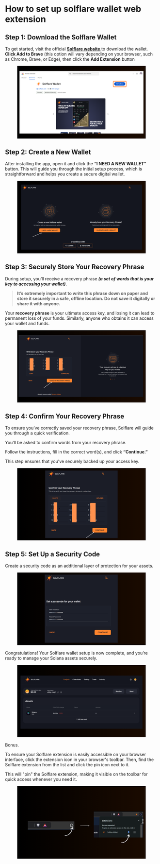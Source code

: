 # How to set up solflare wallet web extension

## Step 1: Download the Solflare Wallet <a href="#id-690d" id="id-690d"></a>

To get started, visit the official [**Solflare website**](https://solflare.com/)[ ](https://chromewebstore.google.com/detail/solflare-wallet/bhhhlbepdkbapadjdnnojkbgioiodbic)to download the wallet. **Click Add to Brave** (this option will vary depending on your browser, such as Chrome, Brave, or Edge), then click the **Add Extension** button

<figure><img src="../../.gitbook/assets/desktop solflare.png" alt=""><figcaption></figcaption></figure>

## Step 2: Create a New Wallet <a href="#id-7661" id="id-7661"></a>

After installing the app, open it and click the **“I NEED A NEW WALLET”** button. This will guide you through the initial setup process, which is straightforward and helps you create a secure digital wallet.

<figure><img src="../../.gitbook/assets/add new wallet.png" alt=""><figcaption></figcaption></figure>

## Step 3: Securely Store Your Recovery Phrase <a href="#f46b" id="f46b"></a>

During setup, you’ll receive a recovery phrase _**(a set of words that is your key to accessing your wallet)**_.

> **It’s extremely important to write this phrase down on paper and store it securely in a safe, offline location. Do not save it digitally or share it with anyone.**

Your **recovery phrase** is your ultimate access key, and losing it can lead to permanent loss of your funds. Similarly, anyone who obtains it can access your wallet and funds.

<figure><img src="../../.gitbook/assets/save phrase.png" alt=""><figcaption></figcaption></figure>

## Step 4: Confirm Your Recovery Phrase <a href="#b707" id="b707"></a>

To ensure you’ve correctly saved your recovery phrase, Solflare will guide you through a quick verification.

You’ll be asked to confirm words from your recovery phrase.

Follow the instructions, fill in the correct word(s), and click **“Continue.”**

This step ensures that you’ve securely backed up your access key.

<figure><img src="../../.gitbook/assets/CONFRIM.png" alt=""><figcaption></figcaption></figure>

## Step 5: Set Up a Security Code <a href="#ba4d" id="ba4d"></a>

Create a security code as an additional layer of protection for your assets.

<figure><img src="../../.gitbook/assets/password.png" alt=""><figcaption></figcaption></figure>



Congratulations! Your Solflare wallet setup is now complete, and you’re ready to manage your Solana assets securely.

<figure><img src="../../.gitbook/assets/desxtop wallet (1).png" alt=""><figcaption></figcaption></figure>

Bonus.

To ensure your Solflare extension is easily accessible on your browser interface, click the extension icon in your browser's toolbar. Then, find the Solflare extension from the list and click the pin icon next to it.&#x20;

This will "pin" the Solflare extension, making it visible on the toolbar for quick access whenever you need it.

<figure><img src="../../.gitbook/assets/pin extenstion.png" alt=""><figcaption></figcaption></figure>
